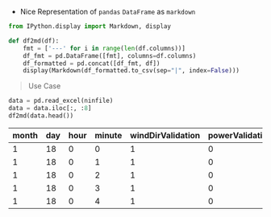 * Nice Representation of `pandas` `DataFrame` as `markdown`
```python
from IPython.display import Markdown, display

def df2md(df):    
    fmt = ['---' for i in range(len(df.columns))]  
    df_fmt = pd.DataFrame([fmt], columns=df.columns)  
    df_formatted = pd.concat([df_fmt, df])  
    display(Markdown(df_formatted.to_csv(sep="|", index=False)))  
```

> Use Case

```python  
data = pd.read_excel(ninfile)  
data = data.iloc[:, :8]  
df2md(data.head())  
```


month|day|hour|minute|windDirValidation|powerValidation|meanWindSpeed|meanWindSpeedTenMinutes
---|---|---|---|---|---|---|---
1|18|0|0|1|0|10.355213963333378|9.092461652000043
1|18|0|1|1|0|9.321983706666611|9.098565504333349
1|18|0|2|1|0|9.699291810000195|9.210747028000025
1|18|0|3|1|0|8.507020326666794|9.232126642666683
1|18|0|4|1|0|9.689152010000056|9.329700709
